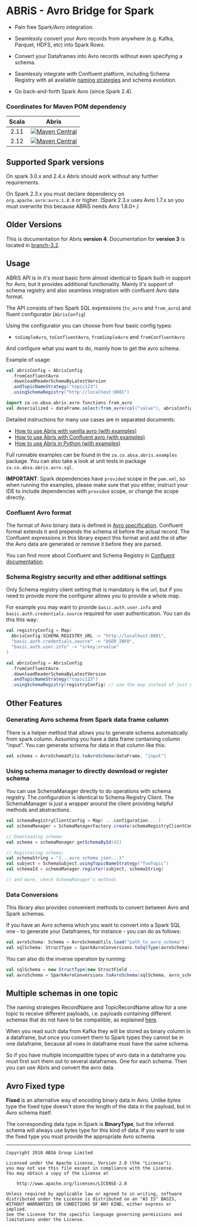 

# ABRiS - Avro Bridge for Spark

- Pain free Spark/Avro integration.

- Seamlessly convert your Avro records from anywhere (e.g. Kafka, Parquet, HDFS, etc) into Spark Rows. 

- Convert your Dataframes into Avro records without even specifying a schema.

- Seamlessly integrate with Confluent platform, including Schema Registry with all available [naming strategies](https://docs.confluent.io/current/schema-registry/serializer-formatter.html#how-the-naming-strategies-work) and schema evolution.

- Go back-and-forth Spark Avro (since Spark 2.4).


### Coordinates for Maven POM dependency

| Scala  | Abris   |
|:------:|:-------:|
| 2.11   | [![Maven Central](https://maven-badges.herokuapp.com/maven-central/za.co.absa/abris_2.11/badge.svg)](https://maven-badges.herokuapp.com/maven-central/za.co.absa/abris_2.11) |
| 2.12   | [![Maven Central](https://maven-badges.herokuapp.com/maven-central/za.co.absa/abris_2.12/badge.svg)](https://maven-badges.herokuapp.com/maven-central/za.co.absa/abris_2.12) |

## Supported Spark versions
On spark 3.0.x and 2.4.x Abris should work without any further requirements.

On Spark 2.3.x you must declare dependency on ```org.apache.avro:avro:1.8.0``` or higher. (Spark 2.3.x uses Avro 1.7.x so you must overwrite this because ABRiS needs Avro 1.8.0+.)

## Older Versions
This is documentation for Abris **version 4**. Documentation for **version 3** is located in 
[branch-3.2](https://github.com/AbsaOSS/ABRiS/tree/branch-3.2).

## Usage

ABRiS API is in it's most basic form almost identical to Spark built-in support for Avro, but it provides additional functionality. Mainly it's support of schema registry and also seamless integration with confluent Avro data format.

The API consists of two Spark SQL expressions (`to_avro` and `from_avro`) and fluent configurator (`AbrisConfig`)

Using the configurator you can choose from four basic config types:
* `toSimpleAvro`, `toConfluentAvro`, `fromSimpleAvro` and `fromConfluentAvro`

And configure what you want to do, mainly how to get the avro schema.

Example of usage:
```Scala
val abrisConfig = AbrisConfig
  .fromConfluentAvro
  .downloadReaderSchemaByLatestVersion
  .andTopicNameStrategy("topic123")
  .usingSchemaRegistry("http://localhost:8081")

import za.co.absa.abris.avro.functions.from_avro
val deserialized = dataFrame.select(from_avro(col("value"), abrisConfig) as 'data)
```

Detailed instructions for many use cases are in separated documents:

- [How to use Abris with vanilla avro (with examples)](documentation/vanilla-avro-documentation.md)
- [How to use Abris with Confluent avro (with examples)](documentation/confluent-avro-documentation.md)
- [How to use Abris in Python (with examples)](documentation/python-documentation.md)

Full runnable examples can be found in the ```za.co.absa.abris.examples``` package. You can also take a look at unit tests in package ```za.co.absa.abris.avro.sql```.

**IMPORTANT**: Spark dependencies have `provided` scope in the `pom.xml`, so when running the examples, please make sure that you either, instruct your IDE to include dependencies with 
`provided` scope, or change the scope directly.

### Confluent Avro format    
The format of Avro binary data is defined in [Avro specification](http://avro.apache.org/docs/current/spec.html). Confluent format extends it and prepends the schema id before the actual record. The Confluent expressions in this library expect this format and add the id after the Avro data are generated or remove it before they are parsed.

You can find more about Confluent and Schema Registry in [Confluent documentation](https://docs.confluent.io/current/schema-registry/index.html).


### Schema Registry security and other additional settings

Only Schema registry client setting that is mandatory is the url, 
but if you need to provide more the configurer allows you to provide a whole map.

For example you may want to provide `basic.auth.user.info` and `basic.auth.credentials.source` required for user authentication.
You can do this this way:

```scala
val registryConfig = Map(
  AbrisConfig.SCHEMA_REGISTRY_URL -> "http://localhost:8081",
  "basic.auth.credentials.source" -> "USER_INFO",
  "basic.auth.user.info" -> "srkey:srvalue"
)

val abrisConfig = AbrisConfig
  .fromConfluentAvro
  .downloadReaderSchemaByLatestVersion
  .andTopicNameStrategy("topic123")
  .usingSchemaRegistry(registryConfig) // use the map instead of just url
```

## Other Features

### Generating Avro schema from Spark data frame column
There is a helper method that allows you to generate schema automatically from spark column. 
Assuming you have a data frame containing column "input". You can generate schema for data in that column like this:
```scala
val schema = AvroSchemaUtils.toAvroSchema(dataFrame, "input")
```

### Using schema manager to directly download or register schema
You can use SchemaManager directly to do operations with schema registry. 
The configuration is identical to Schema Registry Client.
The SchemaManager is just a wrapper around the client providing helpful methods and abstractions.

```scala
val schemaRegistryClientConfig = Map( ...configuration... )
val schemaManager = SchemaManagerFactory.create(schemaRegistryClientConfig)

// Downloading schema:
val schema = schemaManager.getSchemaById(42)

// Registering schema:
val schemaString = "{...avro schema json...}"
val subject = SchemaSubject.usingTopicNameStrategy("fooTopic")
val schemaId = schemaManager.register(subject, schemaString)

// and more, check SchemaManager's methods
```

### Data Conversions
This library also provides convenient methods to convert between Avro and Spark schemas. 

If you have an Avro schema which you want to convert into a Spark SQL one - to generate your Dataframes, for instance - you can do as follows: 

```scala
val avroSchema: Schema = AvroSchemaUtils.load("path_to_avro_schema")
val sqlSchema: StructType = SparkAvroConversions.toSqlType(avroSchema) 
```  

You can also do the inverse operation by running:

```scala
val sqlSchema = new StructType(new StructField ....
val avroSchema = SparkAvroConversions.toAvroSchema(sqlSchema, avro_schema_name, avro_schema_namespace)
```

## Multiple schemas in one topic
The naming strategies RecordName and TopicRecordName allow for a one topic to receive different payloads, 
i.e. payloads containing different schemas that do not have to be compatible, 
as explained [here](https://docs.confluent.io/current/schema-registry/docs/serializer-formatter.html#subject-name-strategy).

When you read such data from Kafka they will be stored as binary column in a dataframe, 
but once you convert them to Spark types they cannot be in one dataframe, 
because all rows in dataframe must have the same schema.

So if you have multiple incompatible types of avro data in a dataframe you must first sort them out to several dataframes.
One for each schema. Then you can use Abris and convert the avro data.

## Avro Fixed type
**Fixed** is an alternative way of encoding binary data in Avro. 
Unlike *bytes* type the fixed type doesn't store the length of the data in the payload, but in Avro schema itself.

The corresponding data type in Spark is **BinaryType**, but the inferred schema will always use bytes type for this kind of data. 
If you want to use the fixed type you must provide the appropriate Avro schema.

---

    Copyright 2018 ABSA Group Limited
    
    Licensed under the Apache License, Version 2.0 (the "License");
    you may not use this file except in compliance with the License.
    You may obtain a copy of the License at
    
        http://www.apache.org/licenses/LICENSE-2.0
    
    Unless required by applicable law or agreed to in writing, software
    distributed under the License is distributed on an "AS IS" BASIS,
    WITHOUT WARRANTIES OR CONDITIONS OF ANY KIND, either express or implied.
    See the License for the specific language governing permissions and
    limitations under the License.
